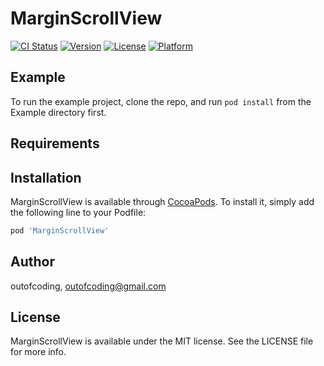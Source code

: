# MarginScrollView

[![CI Status](https://img.shields.io/travis/outofcoding/MarginScrollView.svg?style=flat)](https://travis-ci.org/outofcoding/MarginScrollView)
[![Version](https://img.shields.io/cocoapods/v/MarginScrollView.svg?style=flat)](https://cocoapods.org/pods/MarginScrollView)
[![License](https://img.shields.io/cocoapods/l/MarginScrollView.svg?style=flat)](https://cocoapods.org/pods/MarginScrollView)
[![Platform](https://img.shields.io/cocoapods/p/MarginScrollView.svg?style=flat)](https://cocoapods.org/pods/MarginScrollView)

## Example

To run the example project, clone the repo, and run `pod install` from the Example directory first.

## Requirements

## Installation

MarginScrollView is available through [CocoaPods](https://cocoapods.org). To install
it, simply add the following line to your Podfile:

```ruby
pod 'MarginScrollView'
```

## Author

outofcoding, outofcoding@gmail.com

## License

MarginScrollView is available under the MIT license. See the LICENSE file for more info.
